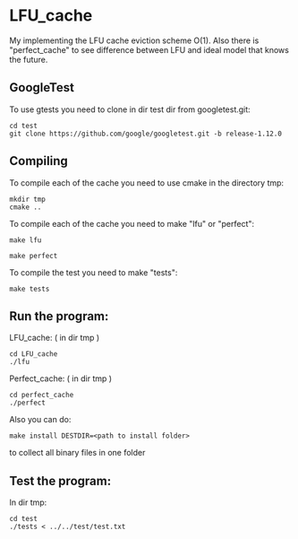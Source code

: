 # LFU_cache
My implementing the LFU cache eviction scheme O(1). Also there is "perfect_cache" to see difference between LFU and ideal model that knows the future.

## GoogleTest

To use gtests you need to clone in dir test dir from googletest.git:

```
cd test
git clone https://github.com/google/googletest.git -b release-1.12.0
```

## Compiling 

To compile each of the cache you need to use сmake in the directory tmp:

``` 
mkdir tmp
сmake ..
```

To compile each of the cache you need to make "lfu" or "perfect":

```
make lfu
```
```
make perfect
```

To compile the test you need to make "tests":

```
make tests
```

## Run the program:
LFU_cache: ( in dir tmp )
```
cd LFU_cache
./lfu
```
Perfect_cache: ( in dir tmp )

```
cd perfect_cache
./perfect
```
Also you can do:

```
make install DESTDIR=<path to install folder>
```
to collect all binary files in one folder

## Test the program: 
In dir tmp:

```
cd test
./tests < ../../test/test.txt
```
